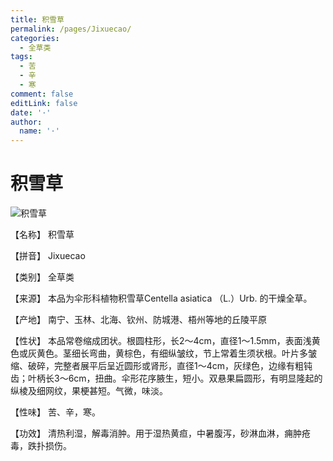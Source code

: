 ```yaml
---
title: 积雪草
permalink: /pages/Jixuecao/
categories: 
  - 全草类
tags: 
  - 苦
  - 辛
  - 寒
comment: false
editLink: false
date: '·'
author: 
  name: '·'
---
```

# 积雪草

![积雪草](https://bkimg.cdn.bcebos.com/pic/2fdda3cc7cd98d1001e912651768af0e7bec54e73a12?x-bce-process=image/format,f_auto)

<!-- more -->
【名称】	积雪草	

【拼音】	Jixuecao

【类别】	全草类

【来源】	本品为伞形科植物积雪草Centella asiatica （L.）Urb. 的干燥全草。

【产地】	南宁、玉林、北海、钦州、防城港、梧州等地的丘陵平原

【性状】	本品常卷缩成团状。根圆柱形，长2～4cm，直径1～1.5mm，表面浅黄色或灰黄色。茎细长弯曲，黄棕色，有细纵皱纹，节上常着生须状根。叶片多皱缩、破碎，完整者展平后呈近圆形或肾形，直径1～4cm，灰绿色，边缘有粗钝齿；叶柄长3～6cm，扭曲。伞形花序腋生，短小。双悬果扁圆形，有明显隆起的纵棱及细网纹，果梗甚短。气微，味淡。

【性味】	苦、辛，寒。

【功效】	清热利湿，解毒消肿。用于湿热黄疸，中暑腹泻，砂淋血淋，痈肿疮毒，跌扑损伤。
